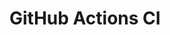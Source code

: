 # GitHub Actions CI


































































































































































































































































































































































































































































































































































































































































































































































































































































































































































































































































































































































































































































































































































































































































































































































































































































































































































































































































































































































































































































































































































































































































































































































































































































































































































































































































































































































































































































































































































































